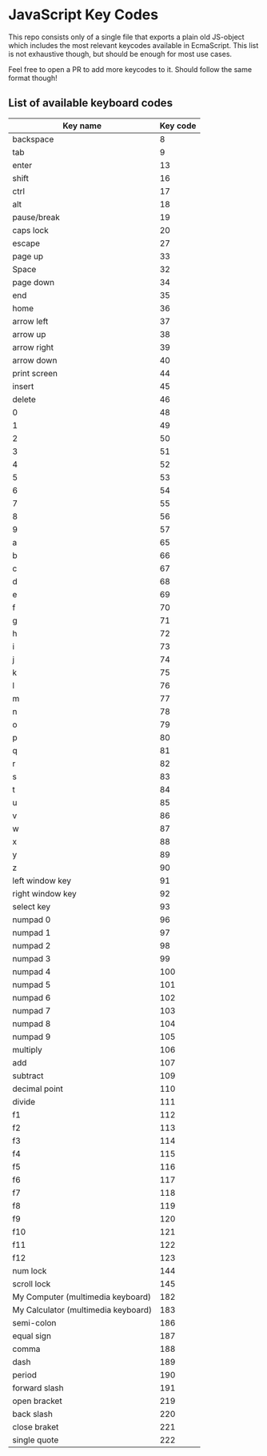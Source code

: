 # JavaScript Key Codes

This repo consists only of a single file that exports a plain old JS-object which includes the most relevant keycodes available in EcmaScript. This list is not exhaustive though, but should be enough for most use cases. 

Feel free to open a PR to add more keycodes to it. Should follow the same format though!

## List of available keyboard codes
|Key name| Key code|
|--- |--- |
|backspace|8|
|tab|9|
|enter|13|
|shift|16|
|ctrl|17|
|alt|18|
|pause/break|19|
|caps lock|20|
|escape|27|
|page up|33|
|Space|32|
|page down|34|
|end|35|
|home|36|
|arrow left|37|
|arrow up|38|
|arrow right|39|
|arrow down|40|
|print screen|44|
|insert|45|
|delete|46|
|0|48|
|1|49|
|2|50|
|3|51|
|4|52|
|5|53|
|6|54|
|7|55|
|8|56|
|9|57|
|a|65|
|b|66|
|c|67|
|d|68|
|e|69|
|f|70|
|g|71|
|h|72|
|i|73|
|j|74|
|k|75|
|l|76|
|m|77|
|n|78|
|o|79|
|p|80|
|q|81|
|r|82|
|s|83|
|t|84|
|u|85|
|v|86|
|w|87|
|x|88|
|y|89|
|z|90|
|left window key|91|
|right window key|92|
|select key|93|
|numpad 0|96|
|numpad 1|97|
|numpad 2|98|
|numpad 3|99|
|numpad 4|100|
|numpad 5|101|
|numpad 6|102|
|numpad 7|103|
|numpad 8|104|
|numpad 9|105|
|multiply|106|
|add|107|
|subtract|109|
|decimal point|110|
|divide|111|
|f1|112|
|f2|113|
|f3|114|
|f4|115|
|f5|116|
|f6|117|
|f7|118|
|f8|119|
|f9|120|
|f10|121|
|f11|122|
|f12|123|
|num lock|144|
|scroll lock|145|
|My Computer (multimedia keyboard)|182|
|My Calculator (multimedia keyboard)|183|
|semi-colon|186|
|equal sign|187|
|comma|188|
|dash|189|
|period|190|
|forward slash|191|
|open bracket|219|
|back slash|220|
|close braket|221|
|single quote|222|
